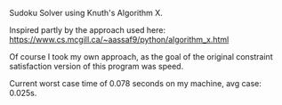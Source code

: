 Sudoku Solver using Knuth's Algorithm X.

Inspired partly by the approach used here: https://www.cs.mcgill.ca/~aassaf9/python/algorithm_x.html

Of course I took my own approach, as the goal of the original constraint satisfaction version of this program was speed.

Current worst case time of 0.078 seconds on my machine, avg case: 0.025s.
